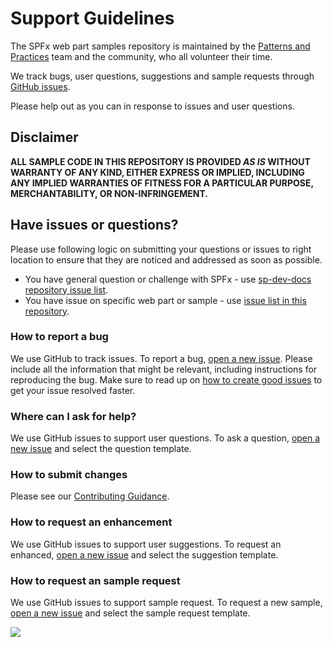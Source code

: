 # Support Guidelines

The SPFx web part samples repository is maintained by the [Patterns and Practices](https://aka.ms/m365pnp) team and the community, who all volunteer their time. 

We track bugs, user questions, suggestions and sample requests through [GitHub issues](https://github.com/pnp/sp-dev-fx-extensions/issues). 

Please help out as you can in response to issues and user questions.

## Disclaimer

**ALL SAMPLE CODE IN THIS REPOSITORY IS PROVIDED *AS IS* WITHOUT WARRANTY OF ANY KIND, EITHER EXPRESS OR IMPLIED, INCLUDING ANY IMPLIED WARRANTIES OF FITNESS FOR A PARTICULAR PURPOSE, MERCHANTABILITY, OR NON-INFRINGEMENT.**

## Have issues or questions?

Please use following logic on submitting your questions or issues to right location to ensure that they are noticed and addressed as soon as possible.

* You have general question or challenge with SPFx - use [sp-dev-docs repository issue list](https://github.com/SharePoint/sp-dev-docs/issues).
* You have issue on specific web part or sample - use [issue list in this repository](https://github.com/pnp/sp-dev-fx-extensions/issues).

### How to report a bug

We use GitHub to track issues. To report a bug, [open a new issue](https://github.com/pnp/sp-dev-fx-extensions/issues/new/choose). Please include
all the information that might be relevant, including instructions for reproducing the bug. Make sure to read up on [how to create good issues](https://github.com/pnp/sp-dev-fx-extensions/wiki/How-to-Create-Good-Issues) to get your issue resolved faster.

### Where can I ask for help?

We use GitHub issues to support user questions. To ask a question, [open a new issue](https://github.com/pnp/sp-dev-fx-extensions/issues/new/choose) and select the question template. 

### How to submit changes

Please see our [Contributing Guidance](https://github.com/pnp/sp-dev-fx-extensions/blob/main/CONTRIBUTING.md).

### How to request an enhancement

We use GitHub issues to support user suggestions. To request an enhanced, [open a new issue](https://github.com/pnp/sp-dev-fx-extensions/issues/new/choose) and select the suggestion template. 

### How to request an sample request

We use GitHub issues to support sample request. To request a new sample, [open a new issue](https://github.com/pnp/sp-dev-fx-extensions/issues/new/choose) and select the sample request template. 

<img src="https://m365-visitor-stats.azurewebsites.net/sp-dev-fx-extensions/SUPPORT.md" />
